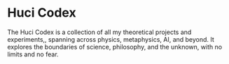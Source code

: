 # Huci Codex
The Huci Codex is a collection of all my theoretical projects and experiments,, spanning across physics, metaphysics, AI, and beyond. It explores the boundaries of science, philosophy, and the unknown, with no limits and no fear.
